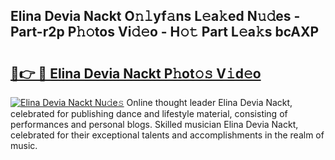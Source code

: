 ## Elina Devia Nackt O𝚗𝚕yf𝚊ns L𝚎a𝚔ed N𝚞𝚍es - Part-r2p P𝚑𝚘tos Vi𝚍𝚎o - H𝚘𝚝 Part L𝚎a𝚔s bcAXP

# <h2><a href="http://kf1r6o1.oniu.top/?m=Elina+Devia+Nackt">🔗👉 🔴 Elina Devia Nackt P𝚑ot𝚘𝚜 V𝚒d𝚎o</a></h2>

[![Elina Devia Nackt Nu𝚍e𝚜](https://i.imgur.com/0qMVB7G.gif)](http://kf1r6o1.oniu.top/?m=Elina+Devia+Nackt)
Online thought leader Elina Devia Nackt, celebrated for publishing dance and lifestyle material, consisting of performances and personal blogs. Skilled musician Elina Devia Nackt, celebrated for their exceptional talents and accomplishments in the realm of music.  
